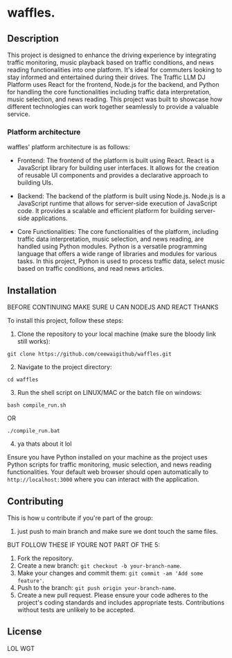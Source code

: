 # waffles.

## Description

This project is designed to enhance the driving experience by integrating traffic monitoring, music playback based on traffic conditions, and news reading functionalities into one platform. It's ideal for commuters looking to stay informed and entertained during their drives. The Traffic LLM DJ Platform uses React for the frontend, Node.js for the backend, and Python for handling the core functionalities including traffic data interpretation, music selection, and news reading. This project was built to showcase how different technologies can work together seamlessly to provide a valuable service.

### Platform architecture
waffles' platform architecture is as follows:

- Frontend: The frontend of the platform is built using React. React is a JavaScript library for building user interfaces. It allows for the creation of reusable UI components and provides a declarative approach to building UIs.

- Backend: The backend of the platform is built using Node.js. Node.js is a JavaScript runtime that allows for server-side execution of JavaScript code. It provides a scalable and efficient platform for building server-side applications.

- Core Functionalities: The core functionalities of the platform, including traffic data interpretation, music selection, and news reading, are handled using Python modules. Python is a versatile programming language that offers a wide range of libraries and modules for various tasks. In this project, Python is used to process traffic data, select music based on traffic conditions, and read news articles.


## Installation

BEFORE CONTINUING MAKE SURE U CAN NODEJS AND REACT THANKS

To install this project, follow these steps:

1. Clone the repository to your local machine (make sure the bloody link still works):
```
git clone https://github.com/ceewaigithub/waffles.git
```
2. Navigate to the project directory:
```
cd waffles
```
3. Run the shell script on LINUX/MAC or the batch file on windows:
```
bash compile_run.sh
```
OR
```
./compile_run.bat
```
4. ya thats about it lol

Ensure you have Python installed on your machine as the project uses Python scripts for traffic monitoring, music selection, and news reading functionalities.
Your default web browser should open automatically to `http://localhost:3000` where you can interact with the application.

## Contributing

This is how u contribute if you're part of the group:
1. just push to main branch and make sure we dont touch the same files.

BUT FOLLOW THESE IF YOURE NOT PART OF THE 5:
1. Fork the repository.
2. Create a new branch: `git checkout -b your-branch-name`.
3. Make your changes and commit them: `git commit -am 'Add some feature'`.
4. Push to the branch: `git push origin your-branch-name`.
5. Create a new pull request.
Please ensure your code adheres to the project's coding standards and includes appropriate tests. Contributions without tests are unlikely to be accepted.

## License

LOL WGT
